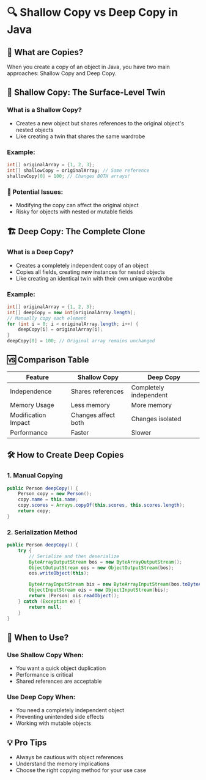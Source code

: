 # 🔍 Shallow Copy vs Deep Copy in Java

## 📘 What are Copies?
When you create a copy of an object in Java, you have two main approaches: Shallow Copy and Deep Copy.

## 🌊 Shallow Copy: The Surface-Level Twin
### What is a Shallow Copy?
- Creates a new object but shares references to the original object's nested objects
- Like creating a twin that shares the same wardrobe

### Example:
```java
int[] originalArray = {1, 2, 3};
int[] shallowCopy = originalArray; // Same reference
shallowCopy[0] = 100; // Changes BOTH arrays!
```

### 🚨 Potential Issues:
- Modifying the copy can affect the original object
- Risky for objects with nested or mutable fields

## 🏗️ Deep Copy: The Complete Clone
### What is a Deep Copy?
- Creates a completely independent copy of an object
- Copies all fields, creating new instances for nested objects
- Like creating an identical twin with their own unique wardrobe

### Example:
```java
int[] originalArray = {1, 2, 3};
int[] deepCopy = new int[originalArray.length];
// Manually copy each element
for (int i = 0; i < originalArray.length; i++) {
    deepCopy[i] = originalArray[i];
}
deepCopy[0] = 100; // Original array remains unchanged
```

## 🆚 Comparison Table

| Feature | Shallow Copy | Deep Copy |
|---------|--------------|-----------|
| Independence | Shares references | Completely independent |
| Memory Usage | Less memory | More memory |
| Modification Impact | Changes affect both | Changes isolated |
| Performance | Faster | Slower |

## 🛠️ How to Create Deep Copies

### 1. Manual Copying
```java
public Person deepCopy() {
    Person copy = new Person();
    copy.name = this.name;
    copy.scores = Arrays.copyOf(this.scores, this.scores.length);
    return copy;
}
```

### 2. Serialization Method
```java
public Person deepCopy() {
    try {
        // Serialize and then deserialize
        ByteArrayOutputStream bos = new ByteArrayOutputStream();
        ObjectOutputStream oos = new ObjectOutputStream(bos);
        oos.writeObject(this);

        ByteArrayInputStream bis = new ByteArrayInputStream(bos.toByteArray());
        ObjectInputStream ois = new ObjectInputStream(bis);
        return (Person) ois.readObject();
    } catch (Exception e) {
        return null;
    }
}
```

## 🤔 When to Use?

### Use Shallow Copy When:
- You want a quick object duplication
- Performance is critical
- Shared references are acceptable

### Use Deep Copy When:
- You need a completely independent object
- Preventing unintended side effects
- Working with mutable objects

## 💡 Pro Tips
- Always be cautious with object references
- Understand the memory implications
- Choose the right copying method for your use case



